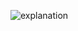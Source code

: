 ![explanation](<img width="691" alt="assets" src="https://github.com/mindyng/mindyng.github.io/assets/12889138/c8d18abc-719e-40a5-9140-0ca57f5b3867">)
